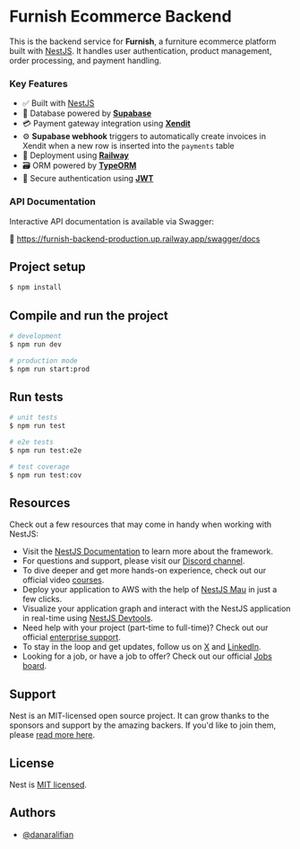 # Furnish Ecommerce Backend

This is the backend service for **Furnish**, a furniture ecommerce platform built with [NestJS](https://nestjs.com). It handles user authentication, product management, order processing, and payment handling.

### Key Features

- ✅ Built with [NestJS](https://nestjs.com)
- 🧩 Database powered by [**Supabase**](https://supabase.com/)
- 💳 Payment gateway integration using [**Xendit**](https://www.xendit.co/id/)
- ⚙️ **Supabase webhook** triggers to automatically create invoices in Xendit when a new row is inserted into the `payments` table
- 🚀 Deployment using [**Railway**](https://railway.com/)
- 🗃️ ORM powered by [**TypeORM**](https://typeorm.io/)
- 🔐 Secure authentication using [**JWT**](https://jwt.io/)

### API Documentation

Interactive API documentation is available via Swagger:

🔗 https://furnish-backend-production.up.railway.app/swagger/docs

## Project setup

```bash
$ npm install
```

## Compile and run the project

```bash
# development
$ npm run dev

# production mode
$ npm run start:prod
```

## Run tests

```bash
# unit tests
$ npm run test

# e2e tests
$ npm run test:e2e

# test coverage
$ npm run test:cov
```

## Resources

Check out a few resources that may come in handy when working with NestJS:

- Visit the [NestJS Documentation](https://docs.nestjs.com) to learn more about the framework.
- For questions and support, please visit our [Discord channel](https://discord.gg/G7Qnnhy).
- To dive deeper and get more hands-on experience, check out our official video [courses](https://courses.nestjs.com/).
- Deploy your application to AWS with the help of [NestJS Mau](https://mau.nestjs.com) in just a few clicks.
- Visualize your application graph and interact with the NestJS application in real-time using [NestJS Devtools](https://devtools.nestjs.com).
- Need help with your project (part-time to full-time)? Check out our official [enterprise support](https://enterprise.nestjs.com).
- To stay in the loop and get updates, follow us on [X](https://x.com/nestframework) and [LinkedIn](https://linkedin.com/company/nestjs).
- Looking for a job, or have a job to offer? Check out our official [Jobs board](https://jobs.nestjs.com).

## Support

Nest is an MIT-licensed open source project. It can grow thanks to the sponsors and support by the amazing backers. If you'd like to join them, please [read more here](https://docs.nestjs.com/support).

## License

Nest is [MIT licensed](https://github.com/nestjs/nest/blob/master/LICENSE).

## Authors

- [@danaralifian](https://www.linkedin.com/in/danar-alifian-1a1581174/)
